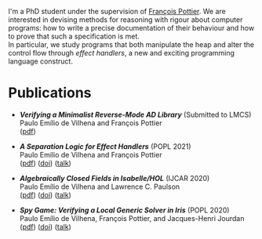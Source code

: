 I'm a PhD student under the supervision of [François Pottier](http://gallium.inria.fr/~fpottier/).
We are interested in devising methods for reasoning with rigour about computer programs:
how to write a precise documentation of their behaviour and how to prove that such a specification is met.  
In particular, we study programs that both manipulate the heap and alter the control flow through
*effect handlers*, a new and exciting programming language construct.


# Publications

* ***Verifying a Minimalist Reverse-Mode AD Library*** (Submitted to LMCS)  
  Paulo Emílio de Vilhena and François Pottier  
  ([pdf](https://devilhena-paulo.github.io/files/verifying-rmad.pdf))

* ***A Separation Logic for Effect Handlers*** (POPL 2021)  
  Paulo Emílio de Vilhena and François Pottier  
  ([pdf](https://devilhena-paulo.github.io/files/separation-logic-effect-handlers.pdf))
  ([doi](https://doi.org/10.1145/3434314))
  ([talk](https://www.youtube.com/watch?v=Zqyu0LPbBb8&t=1222s))

* ***Algebraically Closed Fields in Isabelle/HOL*** (IJCAR 2020)  
  Paulo Emílio de Vilhena and Lawrence C. Paulson  
  ([pdf](https://devilhena-paulo.github.io/files/algebraic-closure.pdf))
  ([doi](https://doi.org/10.1007/978-3-030-51054-1_12))
  ([talk](https://www.youtube.com/watch?v=jXmfoIDXtKk))

* ***Spy Game: Verifying a Local Generic Solver in Iris*** (POPL 2020)  
  Paulo Emílio de Vilhena, François Pottier, and Jacques-Henri Jourdan  
  ([pdf](https://devilhena-paulo.github.io/files/spy-game.pdf))
  ([doi](https://doi.org/10.1145/3371101))
  ([talk](https://www.youtube.com/watch?v=_6w18S3Opd4&t=555s))
